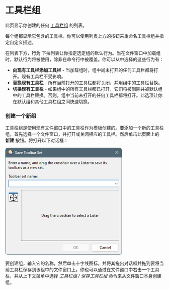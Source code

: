 # 工具栏组

此页显示你创建的任何 [工具栏组](/Manual/basic_concepts/the_lister/toolbars/toolbar_sets.zh.md) 的列表。

每个组都显示它包含的工具栏。你可以使用列表上方的按钮来重命名工具栏组并指定自定义描述。

在列表下方，**行为** 下拉列表让你指定选定组的默认行为。当在文件窗口中加载组时，默认行为将被使用，除非在命令行中被覆盖。你可以从中选择的这些行为有：

- **向现有工具栏添加工具栏** - 当加载组时，组中尚未打开的任何工具栏都将打开。现有工具栏不受影响。
- **替换现有工具栏** - 所有当前打开的工具栏都将关闭，并用组中的工具栏替换。
- **切换现有工具栏** - 如果组中的所有工具栏都已打开，它们将被删除并被默认组中的工具栏替换。否则，组中当前未打开的任何工具栏都将打开。此选项让你在默认组和其他工具栏组之间快速切换。

### 创建一个新组

工具栏组是使用现有文件窗口中的工具栏作为模板创建的。要添加一个新的工具栏组，首先选择一个文件窗口，并打开或关闭相应的工具栏。然后单击此页面上的 **新建** 按钮。将打开以下对话框：

![](/Manual/images/media/13/toolbar_set_new.png)

要创建组，输入它的名称，然后单击十字线图标，并将其拖出对话框并拖到要将当前工具栏保存到该组中的文件窗口上。你也可以通过在文件窗口中右击一个工具栏，并从上下文菜单中选择 *工具栏组 / 保存工具栏组* 命令来从文件窗口本身创建组。